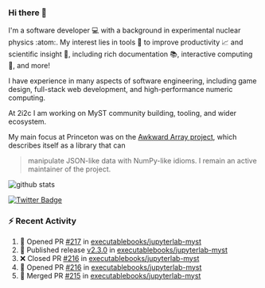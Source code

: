 ### Hi there 👋 

I'm a software developer 💻 with a background in experimental nuclear physics :atom:. My interest lies in tools :wrench: to improve productivity :chart_with_upwards_trend: and scientific insight :telescope:, including rich documentation 📚, interactive computing 🧮, and more! 

I have experience in many aspects of software engineering, including game design, full-stack web development, and high-performance numeric computing. 

At 2i2c I am working on MyST community building, tooling, and wider ecosystem. 

My main focus at Princeton was on the [Awkward Array project](awkward-array.org/), which describes itself as a library that can 
> manipulate JSON-like data with NumPy-like idioms. I remain an active maintainer of the project. 

![github stats](https://github-readme-stats.vercel.app/api?username=agoose77&show_icons=true&hide_rank=true&hide_title=true&bg_color=30,e76445,904e95&text_color=efe3ec&icon_color=efe3ec)
<!--
**agoose77/agoose77** is a ✨ _special_ ✨ repository because its `README.md` (this file) appears on your GitHub profile.

Here are some ideas to get you started:

- 🔭 I’m currently working on ...
- 🌱 I’m currently learning ...
- 👯 I’m looking to collaborate on ...
- 🤔 I’m looking for help with ...
- 💬 Ask me about ...
- 📫 How to reach me: ...
- 😄 Pronouns: ...
- ⚡ Fun fact: ...
-->

[![Twitter Badge](https://img.shields.io/twitter/follow/agoose77?style=flat-square&logo=Twitter&logoColor=white&color=cornflowerblue)](https://twitter.com/agoose77)

### :zap: Recent Activity

<!--START_SECTION:activity-->
1. 💪 Opened PR [#217](https://github.com/executablebooks/jupyterlab-myst/pull/217) in [executablebooks/jupyterlab-myst](https://github.com/executablebooks/jupyterlab-myst)
2. 🚀 Published release [v2.3.0](https://github.com/executablebooks/jupyterlab-myst/releases/tag/v2.3.0) in [executablebooks/jupyterlab-myst](https://github.com/executablebooks/jupyterlab-myst)
3. ❌ Closed PR [#216](https://github.com/executablebooks/jupyterlab-myst/pull/216) in [executablebooks/jupyterlab-myst](https://github.com/executablebooks/jupyterlab-myst)
4. 💪 Opened PR [#216](https://github.com/executablebooks/jupyterlab-myst/pull/216) in [executablebooks/jupyterlab-myst](https://github.com/executablebooks/jupyterlab-myst)
5. 🎉 Merged PR [#215](https://github.com/executablebooks/jupyterlab-myst/pull/215) in [executablebooks/jupyterlab-myst](https://github.com/executablebooks/jupyterlab-myst)
<!--END_SECTION:activity-->
